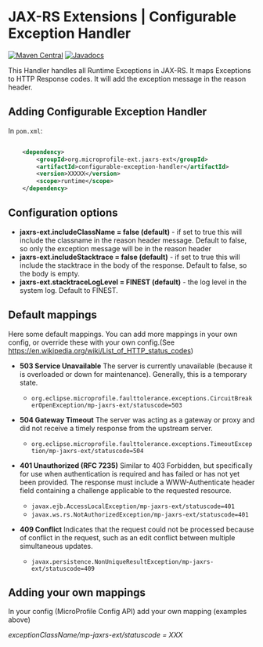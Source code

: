 # JAX-RS Extensions | Configurable Exception Handler

[![Maven Central](https://maven-badges.herokuapp.com/maven-central/org.microprofile-ext.jaxrs-ext/configurable-exception-handler/badge.svg)](https://maven-badges.herokuapp.com/maven-central/org.microprofile-ext.jaxrs-ext/configurable-exception-handler)
[![Javadocs](https://www.javadoc.io/badge/org.microprofile-ext.jaxrs-ext/configurable-exception-handler.svg)](https://www.javadoc.io/doc/org.microprofile-ext.jaxrs-ext/configurable-exception-handler)

This Handler handles all Runtime Exceptions in JAX-RS. It maps Exceptions to HTTP Response codes. It will add the exception message in the reason header.

## Adding Configurable Exception Handler

In ```pom.xml```:
    
```xml

    <dependency>
        <groupId>org.microprofile-ext.jaxrs-ext</groupId>
        <artifactId>configurable-exception-handler</artifactId>
        <version>XXXXX</version>
        <scope>runtime</scope>
    </dependency>

```

## Configuration options

* **jaxrs-ext.includeClassName = false (default)** - if set to true this will include the classname in the reason header message. Default to false, so only the exception message will be in the reason header
* **jaxrs-ext.includeStacktrace = false (default)** - if set to true this will include the stacktrace in the body of the response. Default to false, so the body is empty.
* **jaxrs-ext.stacktraceLogLevel = FINEST (default)** - the log level in the system log. Default to FINEST.

## Default mappings

Here some default mappings. You can add more mappings in your own config, or override these with your own config.(See https://en.wikipedia.org/wiki/List_of_HTTP_status_codes)

- **503 Service Unavailable** The server is currently unavailable (because it is overloaded or down for maintenance). Generally, this is a temporary state.
  - ```org.eclipse.microprofile.faulttolerance.exceptions.CircuitBreakerOpenException/mp-jaxrs-ext/statuscode=503```

- **504 Gateway Timeout** The server was acting as a gateway or proxy and did not receive a timely response from the upstream server.
  - ```org.eclipse.microprofile.faulttolerance.exceptions.TimeoutException/mp-jaxrs-ext/statuscode=504```

- **401 Unauthorized (RFC 7235)** Similar to 403 Forbidden, but specifically for use when authentication is required and has failed or has not yet been provided. The response must include a WWW-Authenticate header field containing a challenge applicable to the requested resource.
  - ```javax.ejb.AccessLocalException/mp-jaxrs-ext/statuscode=401```
  - ```javax.ws.rs.NotAuthorizedException/mp-jaxrs-ext/statuscode=401```

- **409 Conflict** Indicates that the request could not be processed because of conflict in the request, such as an edit conflict between multiple simultaneous updates.
  - ```javax.persistence.NonUniqueResultException/mp-jaxrs-ext/statuscode=409```

## Adding your own mappings

In your config (MicroProfile Config API) add your own mapping (examples above)

*exceptionClassName/mp-jaxrs-ext/statuscode = XXX*
